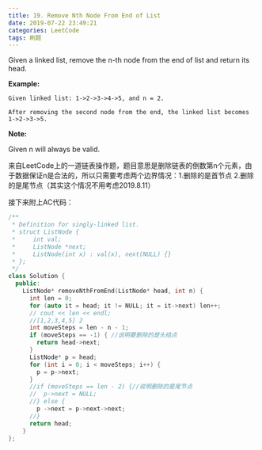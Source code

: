 ```yaml
---
title: 19. Remove Nth Node From End of List
date: 2019-07-22 23:49:21
categories: LeetCode
tags: 刷题
---
```


Given a linked list, remove the n-th node from the end of list and return its head.

**Example:**
```
Given linked list: 1->2->3->4->5, and n = 2.

After removing the second node from the end, the linked list becomes 1->2->3->5.
```
<!-- more -->
**Note:**

Given n will always be valid.

来自LeetCode上的一道链表操作题，题目意思是删除链表的倒数第n个元素，由于数据保证n是合法的，所以只需要考虑两个边界情况：1.删除的是首节点 2.删除的是尾节点（其实这个情况不用考虑2019.8.11）

接下来附上AC代码：

```c++
/**
 * Definition for singly-linked list.
 * struct ListNode {
 *     int val;
 *     ListNode *next;
 *     ListNode(int x) : val(x), next(NULL) {}
 * };
 */
class Solution {
  public:
    ListNode* removeNthFromEnd(ListNode* head, int n) {
      int len = 0;
      for (auto it = head; it != NULL; it = it->next) len++;
      // cout << len << endl;
      //[1,2,3,4,5] 2  
      int moveSteps = len - n - 1;
      if (moveSteps == -1) { //说明要删除的是头结点 
        return head->next;
      }
      ListNode* p = head;
      for (int i = 0; i < moveSteps; i++) {
        p = p->next;
      }
      //if (moveSteps == len - 2) {//说明删除的是尾节点 
      //  p->next = NULL;
      //} else {
        p ->next = p->next->next;
      //}
      return head;
    }
};
```
